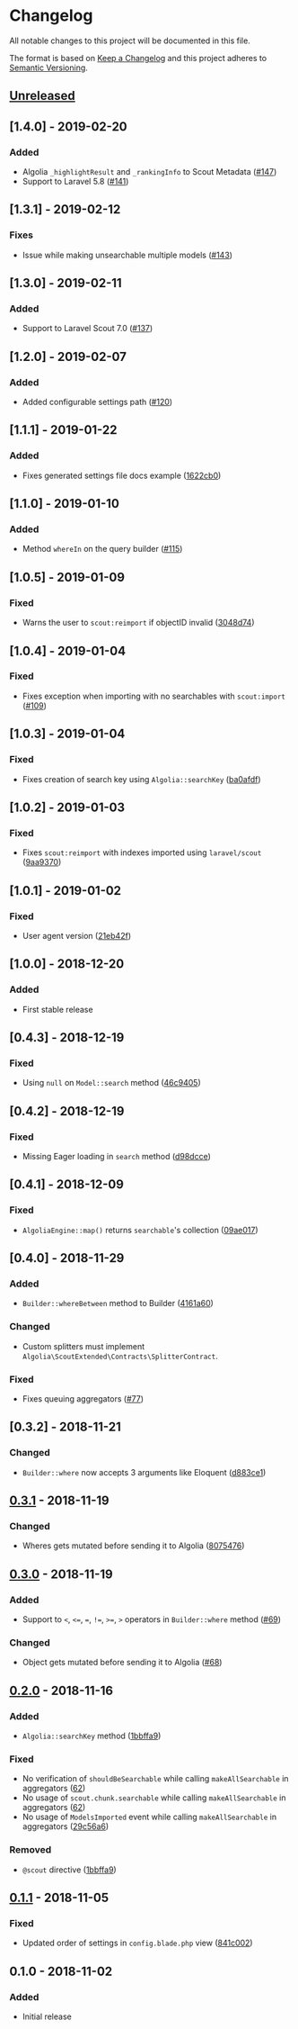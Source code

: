 # Changelog
All notable changes to this project will be documented in this file.

The format is based on [Keep a Changelog](http://keepachangelog.com/)
and this project adheres to [Semantic Versioning](http://semver.org/).

## [Unreleased]

## [1.4.0] - 2019-02-20
### Added
- Algolia `_highlightResult` and `_rankingInfo` to Scout Metadata ([#147](https://github.com/algolia/scout-extended/pull/147))
- Support to Laravel 5.8 ([#141](https://github.com/algolia/scout-extended/pull/141))

## [1.3.1] - 2019-02-12
### Fixes
- Issue while making unsearchable multiple models ([#143](https://github.com/algolia/scout-extended/pull/143))

## [1.3.0] - 2019-02-11
### Added
- Support to Laravel Scout 7.0 ([#137](https://github.com/algolia/scout-extended/pull/137))

## [1.2.0] - 2019-02-07
### Added
- Added configurable settings path ([#120](https://github.com/algolia/scout-extended/pull/120))

## [1.1.1] - 2019-01-22
### Added
- Fixes generated settings file docs example ([1622cb0](https://github.com/algolia/scout-extended/commit/1622cb0399269d0b787194dcb8ac2e77f6005cf6))

## [1.1.0] - 2019-01-10
### Added
- Method `whereIn` on the query builder ([#115](https://github.com/algolia/scout-extended/pull/115))

## [1.0.5] - 2019-01-09
### Fixed
- Warns the user to `scout:reimport` if objectID invalid ([3048d74](https://github.com/algolia/scout-extended/commit/3048d74302c4e8e5bf8a02310a72d939b2c2a15b))

## [1.0.4] - 2019-01-04
### Fixed
- Fixes exception when importing with no searchables with `scout:import` ([#109](https://github.com/algolia/scout-extended/pull/109))

## [1.0.3] - 2019-01-04
### Fixed
- Fixes creation of search key using `Algolia::searchKey` ([ba0afdf](https://github.com/algolia/scout-extended/commit/ba0afdf7eeabf6b26cb1117c7387b27bc6e7bed9))

## [1.0.2] - 2019-01-03
### Fixed
- Fixes `scout:reimport` with indexes imported using `laravel/scout` ([9aa9370](https://github.com/algolia/scout-extended/commit/9aa937089343c05460252b9a438c670b7beebabb))

## [1.0.1] - 2019-01-02
### Fixed
- User agent version ([21eb42f](https://github.com/algolia/scout-extended/commit/21eb42f8a1223211d93de750ce75337ee914ffd2))

## [1.0.0] - 2018-12-20
### Added
- First stable release

## [0.4.3] - 2018-12-19
### Fixed
- Using `null` on `Model::search` method ([46c9405](https://github.com/algolia/scout-extended/commit/46c9405f3f9c202e5f15551cadad731ed059eb94))

## [0.4.2] - 2018-12-19
### Fixed
- Missing Eager loading in `search` method ([d98dcce](https://github.com/algolia/scout-extended/commit/d98dccee7032dbb5d9a3a101a65913f03da6904d))

## [0.4.1] - 2018-12-09
### Fixed
- `AlgoliaEngine::map()` returns `searchable`'s collection ([09ae017](https://github.com/algolia/scout-extended/commit/09ae017b050941ffef2e3e71ef86910f5b3fbc3e))

## [0.4.0] - 2018-11-29
### Added
- `Builder::whereBetween` method to Builder ([4161a60](https://github.com/algolia/scout-extended/commit/4161a6048e6f6e2f54c2dc4e6f0af7bc108c1436))

### Changed
- Custom splitters must implement `Algolia\ScoutExtended\Contracts\SplitterContract`.

### Fixed
- Fixes queuing aggregators ([#77](https://github.com/algolia/scout-extended/pull/77))

## [0.3.2] - 2018-11-21
### Changed
- `Builder::where` now accepts 3 arguments like Eloquent ([d883ce1](https://github.com/algolia/scout-extended/commit/d883ce199f5c5fcf592af96c89e27a08b811d362))

## [0.3.1] - 2018-11-19
### Changed
- Wheres gets mutated before sending it to Algolia ([8075476](https://github.com/algolia/scout-extended/commit/80754769539c7ce369aa193d8b0daaa0d99d1b58))

## [0.3.0] - 2018-11-19
### Added
- Support to `<`, `<=`, `=`, `!=`, `>=`, `>` operators in `Builder::where` method ([#69](https://github.com/algolia/scout-extended/pull/69))

### Changed
- Object gets mutated before sending it to Algolia ([#68](https://github.com/algolia/scout-extended/pull/68))

## [0.2.0] - 2018-11-16
### Added
- `Algolia::searchKey` method ([1bbffa9](https://github.com/algolia/scout-extended/commit/1bbffa9ce63e0151d0e1805572a729f706f6573c))

### Fixed
- No verification of `shouldBeSearchable` while calling `makeAllSearchable` in aggregators ([62](https://github.com/algolia/scout-extended/pull/62/files))
- No usage of `scout.chunk.searchable` while calling `makeAllSearchable` in aggregators ([62](https://github.com/algolia/scout-extended/pull/62/files))
- No usage of `ModelsImported` event while calling `makeAllSearchable` in aggregators ([29c56a6](https://github.com/algolia/scout-extended/commit/29c56a6a014e53a861c780f987e48f3a9d033b01))

### Removed
- `@scout` directive ([1bbffa9](https://github.com/algolia/scout-extended/commit/1bbffa9ce63e0151d0e1805572a729f706f6573c))

## [0.1.1] - 2018-11-05
### Fixed
- Updated order of settings in `config.blade.php` view ([841c002](https://github.com/algolia/scout-extended/commit/841c002b940f7d558cea1ceacd6d797e6e75e786))

## 0.1.0 - 2018-11-02
### Added
- Initial release

[Unreleased]: https://github.com/algolia/scout-extended/compare/v0.3.1...HEAD
[0.1.1]: https://github.com/algolia/scout-extended/compare/v0.1.0...v0.1.1
[0.1.2]: https://github.com/algolia/scout-extended/compare/v0.1.1...v0.1.2
[0.2.0]: https://github.com/algolia/scout-extended/compare/v0.1.2...v0.2.0
[0.3.0]: https://github.com/algolia/scout-extended/compare/v0.2.0...v0.3.0
[0.3.1]: https://github.com/algolia/scout-extended/compare/v0.3.0...v0.3.1

